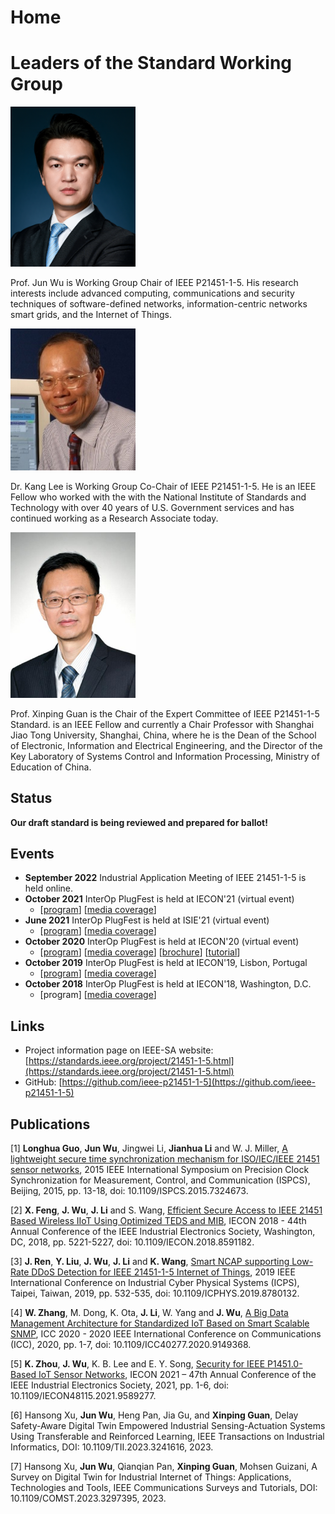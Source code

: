 # Home

# Leaders of the Standard Working Group

<img src="/image/jun-wu.png" alt="jun-wu.png" width="200">

Prof. Jun Wu is Working Group Chair of IEEE P21451-1-5. His research interests include advanced computing, communications and security techniques of software-defined networks, information-centric networks smart grids, and the Internet of Things.

<img src="/image/kang-lee.jpg" alt="kang-lee.jpg" width="200">

Dr. Kang Lee is Working Group Co-Chair of IEEE P21451-1-5. He is an IEEE Fellow who worked with the with the National Institute of Standards and Technology with over 40 years of U.S. Government services and has continued working as a Research Associate today.

<img src="/image/xinping-guan.jpg" alt="xinping-guan.jpg" width="200">

Prof. Xinping Guan is the Chair of the Expert Committee of IEEE P21451-1-5 Standard. is an IEEE Fellow and currently a Chair Professor with Shanghai Jiao Tong University, Shanghai, China, where he is the Dean of the School of Electronic, Information and Electrical Engineering, and the Director of the Key Laboratory of Systems Control and Information Processing, Ministry of Education of China.

## Status

**Our draft standard is being reviewed and prepared for ballot!**

## Events

- **September 2022** Industrial Application Meeting of IEEE 21451-1-5 is held online.
- **October 2021** InterOp PlugFest is held at IECON'21 (virtual event)
    - [[program](https://ieeeiecon.org/wp-content/uploads/sites/293/InterOp_IES_IECON2021_Program_r3F.pdf)] [[media coverage](https://ieeexplore.ieee.org/document/9757000)]
- **June 2021** InterOp PlugFest is held at ISIE'21 (virtual event)
    - [[program](https://web.archive.org/web/20210801104533/https://www.isie2021.org/files/ISIE2021_InterOp.pdf?210616)] [[media coverage](https://ieeexplore.ieee.org/document/9662487)]
- **October 2020** InterOp PlugFest is held at IECON'20 (virtual event)
    - [[program](http://www.ieeeiciea.org/iecon2020/download/InterOp_IES_IECON2020_r7.pdf)] [[media coverage](https://ieeexplore.ieee.org/document/9387211)] [[brochure](http://www.ieeeiciea.org/iecon2020/proceeding/docs/INTEROP2020.pdf)] [[tutorial](/interop/2020/tutorial)]
- **October 2019** InterOp PlugFest is held at IECON'19, Lisbon, Portugal
    - [[program](https://web.archive.org/web/20200224051104/https://iecon2019.org/interop-standards-and-interoperability-plugfest/)] [[media coverage](https://ieeexplore.ieee.org/document/9044671)]
- **October 2018** InterOp PlugFest is held at IECON'18, Washington, D.C.
    - [program] [[media coverage](https://ieeexplore.ieee.org/document/8744343)]

## Links

- Project information page on IEEE-SA website: [https://standards.ieee.org/project/21451-1-5.html](https://standards.ieee.org/project/21451-1-5.html)
- GitHub: [https://github.com/ieee-p21451-1-5](https://github.com/ieee-p21451-1-5)

## Publications

[1] **Longhua Guo**, **Jun Wu**, Jingwei Li, **Jianhua Li** and W. J. Miller, [A lightweight secure time synchronization mechanism for ISO/IEC/IEEE 21451 sensor networks](https://doi.org/10.1109/ISPCS.2015.7324673), 2015 IEEE International Symposium on Precision Clock Synchronization for Measurement, Control, and Communication (ISPCS), Beijing, 2015, pp. 13-18, doi: 10.1109/ISPCS.2015.7324673.

[2] **X. Feng**, **J. Wu**, **J. Li** and S. Wang, [Efficient Secure Access to IEEE 21451 Based Wireless IIoT Using Optimized TEDS and MIB](https://doi.org/10.1109/IECON.2018.8591182), IECON 2018 - 44th Annual Conference of the IEEE Industrial Electronics Society, Washington, DC, 2018, pp. 5221-5227, doi: 10.1109/IECON.2018.8591182.

[3] **J. Ren**, **Y. Liu**, **J. Wu**, **J. Li** and **K. Wang**, [Smart NCAP supporting Low-Rate DDoS Detection for IEEE 21451-1-5 Internet of Things](https://doi.org/10.1109/ICPHYS.2019.8780132), 2019 IEEE International Conference on Industrial Cyber Physical Systems (ICPS), Taipei, Taiwan, 2019, pp. 532-535, doi: 10.1109/ICPHYS.2019.8780132.

[4] **W. Zhang**, M. Dong, K. Ota, **J. Li**, W. Yang and **J. Wu**, [A Big Data Management Architecture for Standardized IoT Based on Smart Scalable SNMP](https://doi.org/10.1109/ICC40277.2020.9149368), ICC 2020 - 2020 IEEE International Conference on Communications (ICC), 2020, pp. 1-7, doi: 10.1109/ICC40277.2020.9149368.

[5] **K. Zhou**, **J. Wu**, K. B. Lee and E. Y. Song, [Security for IEEE P1451.0-Based IoT Sensor Networks](https://doi.org/10.1109/IECON48115.2021.9589277), IECON 2021 – 47th Annual Conference of the IEEE Industrial Electronics Society, 2021, pp. 1-6, doi: 10.1109/IECON48115.2021.9589277.

[6] Hansong Xu, **Jun Wu**, Heng Pan, Jia Gu, and **Xinping Guan**, Delay Safety-Aware Digital Twin Empowered Industrial Sensing-Actuation Systems Using Transferable and Reinforced Learning, IEEE Transactions on Industrial Informatics, DOI: 10.1109/TII.2023.3241616, 2023.

[7] Hansong Xu, **Jun Wu**, Qianqian Pan, **Xinping Guan**, Mohsen Guizani, A Survey on Digital Twin for Industrial Internet of Things: Applications, Technologies and Tools,  IEEE Communications Surveys and Tutorials, DOI: 10.1109/COMST.2023.3297395, 2023.
